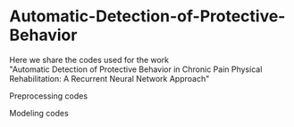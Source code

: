 # Automatic-Detection-of-Protective-Behavior

Here we share the codes used for the work   
"Automatic Detection of Protective Behavior in Chronic Pain Physical Rehabilitation: A Recurrent Neural Network Approach"


Preprocessing codes  


Modeling codes
